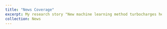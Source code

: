 ```yaml
---
title: "News Coverage"
excerpt: My research story "New machine learning method turbocharges heat transfer simulations" was covered by news media! Read more at [Purdue News](https://engineering.purdue.edu/ME/News/2024/new-machine-learning-method-turbocharges-heat-transfer-simulations) <br/><img src='/images/fourphonon-web.jpg' width='500'>
collection: News
---
```



